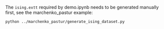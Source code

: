 The `ising.extt` required by demo.ipynb needs to be generated manually first,
see the marchenko_pastur example:

```bash
python ../marchenko_pastur/generate_ising_dataset.py
```
